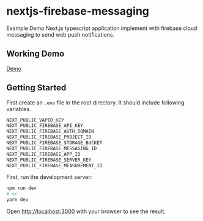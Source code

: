 # nextjs-firebase-messaging

Example Demo Next.js typescript application implement with firebase cloud messaging to send web push notifications.

## Working Demo

[Demo](https://nextjs-firebase-messaging.vercel.app/)

## Getting Started

First create an `.env` file in the root directory. It should include following variables.

```bash
NEXT_PUBLIC_VAPID_KEY
NEXT_PUBLIC_FIREBASE_API_KEY
NEXT_PUBLIC_FIREBASE_AUTH_DOMAIN
NEXT_PUBLIC_FIREBASE_PROJECT_ID
NEXT_PUBLIC_FIREBASE_STORAGE_BUCKET
NEXT_PUBLIC_FIREBASE_MESSAGING_ID
NEXT_PUBLIC_FIREBASE_APP_ID
NEXT_PUBLIC_FIREBASE_SERVER_KEY
NEXT_PUBLIC_FIREBASE_MEASUREMENT_ID

```

First, run the development server:

```bash
npm run dev
# or
yarn dev
```

Open [http://localhost:3000](http://localhost:3000) with your browser to see the result.

##
